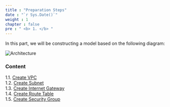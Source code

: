 ```yaml
---
title : "Preparation Steps"
date : "`r Sys.Date()`"
weight : 1
chapter : false
pre : " <b> 1. </b> "
---
```


In this part, we will be constructing a model based on the following diagram:

![Architecture](/images/001.png) 

### Content

1.1. [Create VPC](1.1-Create-VPC/) \
1.2. [Create Subnet](1.2-Create-Subnet/) \
1.3. [Create Internet Gateway](1.3-Create-Internet-Gateway/) \
1.4. [Create Route Table](1.4-Create-Route-Table/) \
1.5. [Create Security Group](1.5-Create-Security-Group/)